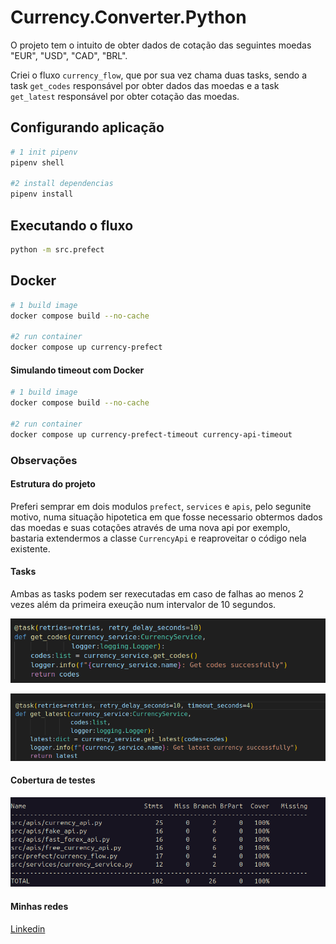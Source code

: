 # Currency.Converter.Python

O projeto tem o intuito de obter dados de cotação das seguintes moedas "EUR", "USD", "CAD", "BRL".

Criei o fluxo `currency_flow`, que por sua vez chama duas tasks, sendo a task `get_codes` responsável por obter dados das moedas e a task `get_latest` responsável por obter cotação das moedas.

## Configurando aplicação

```bash
# 1 init pipenv
pipenv shell

#2 install dependencias
pipenv install
```

## Executando o fluxo

```bash
python -m src.prefect
```

## Docker

```bash
# 1 build image
docker compose build --no-cache

#2 run container
docker compose up currency-prefect
```

#### Simulando timeout com Docker

```bash
# 1 build image
docker compose build --no-cache

#2 run container
docker compose up currency-prefect-timeout currency-api-timeout
```


### Observações

#### Estrutura do projeto

Preferi semprar em dois modulos `prefect`, `services` e `apis`, pelo segunite motivo, numa situação hipotetica em que fosse necessario obtermos dados das moedas e suas cotações através de uma nova api por exemplo, bastaria extendermos a classe `CurrencyApi`  e reaproveitar o código nela existente.

#### Tasks

Ambas as tasks podem ser rexecutadas em caso de falhas ao menos 2 vezes além da primeira exeução num intervalor de 10 segundos.

![alt text](img/image.png)

![alt text](img/image-1.png)

#### Cobertura de testes

![alt text](img/image-3.png)

#### Minhas redes
[Linkedin](https://www.linkedin.com/in/fernando-cesar-da-silva-4615753a/)
